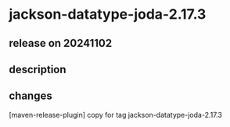 # jackson-datatype-joda-2.17.3

## release on 20241102

## description

## changes

[maven-release-plugin] copy for tag jackson-datatype-joda-2.17.3

